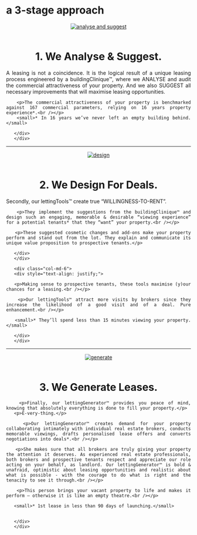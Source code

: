 <h1>a 3-stage approach</h1>

<div style="text-align: center;">

<a href="http://www.rentalvalue.be/gallery/images/backgrounds/background07b.jpg" class="fancybox" title="We Analyse the commercial attractiveness of your property and Suggest all necessary improvements that will maximise leasing opportunities."><img src="http://www.rentalvalue.be/gallery/images/backgrounds/background07b.jpg" alt="analyse and suggest" /></a>
<br><br>

<h1>1. We Analyse & Suggest.</h1>

</div>

<div class="row">
 	   <div class="col-md-6 col-md-offset-3">
 	   <div style="text-align: justify;">
 	   <p>A leasing is not a coincidence. It is the logical result of a unique leasing process engineered by a buildingClinique™, where we ANALYSE and audit the commercial attractiveness of your property. And we also SUGGEST all necessary improvements  that will maximise leasing opportunities.<br /></p>
 	   
 	   <p>The commercial attractiveness of your property is benchmarked against 167 commercial parameters, relying on 16 years property experience*.<br /></p>
 	   <small>* In 16 years we’ve never left an empty building behind.</small>
 	   
 	   </div>
 	   </div>
</div>

<hr>

<div style="text-align: center;">

<a href="http://www.rentalvalue.be/gallery/images/backgrounds/background03.jpg" class="fancybox"><img src="http://www.rentalvalue.be/gallery/images/backgrounds/background03.jpg" alt="design" /></a>
<br><br>

<h1>2. We Design For Deals.</h1>

</div>

<div class="row">
 	   <div class="col-md-6">
 	   <div style="text-align: justify;">
 	   <p>Secondly, our lettingTools™ create true “WILLINGNESS-TO-RENT”.<br /></p>
 	   
 	   <p>They implement the suggestions from the buildingClinique™ and design such an engaging, memorable & desirable “viewing experience” for a potential tenants* that they “want” your property.<br /></p>
 	   
 	   <p>These suggested cosmetic changes and add-ons make your property perform and stand out from the lot. They explain and communicate its unique value proposition to prospective tenants.</p>
 	   
 	   </div>
 	   </div>
  	
 	   <div class="col-md-6">
 	   <div style="text-align: justify;">
 	   
 	   <p>Making sense to prospective tenants, these tools maximise (y)our chances for a leasing.<br /></p>
 	   
 	   <p>Our lettingTools™ attract more visits by brokers since they increase the likelihood of a good visit and of a deal. Pure enhancement.<br /></p>
 	   
 	   <small>* They’ll spend less than 15 minutes viewing your property.</small>
 	   
 	   </div>
 	   </div>

</div>

<hr>

<div style="text-align: center;">

<a href="http://www.rentalvalue.be/gallery/images/backgrounds/background06.jpg" class="fancybox"><img src="http://www.rentalvalue.be/gallery/images/backgrounds/background06.jpg" alt="generate" /></a>
<br><br>
<h1>3. We Generate Leases.</h1>


</div>

<div class="row">
 	   <div class="col-md-6 col-md-offset-3">
 	   <div style="text-align: justify;">
 	   
 	   <p>Finally, our lettingGenerator™ provides you peace of mind, knowing that absolutely everything is done to fill your property.</p>
 	   <p>E-very-thing.</p>
 	   
 	   <p>Our lettingGenerator™ creates demand for your property collaborating intimately with individual real estate brokers, conducts memorable viewings, drafts personalised lease offers and converts negotiations into deals*.<br /></p>
 	   
 	   <p>She makes sure that all brokers are truly giving your property the attention it deserves. As experienced real estate professionals, both brokers and prospective tenants respect and appreciate our role acting on your behalf, as landlord. Our lettingGenerator™ is bold & unafraid, optimistic about leasing opportunities and realistic about what is possible - with the courage to do what is right and the tenacity to see it through.<br /></p>
 	   
 	   <p>This person brings your vacant property to life and makes it perform – otherwise it is like an empty theatre.<br /></p>
 	   
 	   <small>* 1st lease in less than 90 days of launching.</small>


 	   </div>
 	   </div>

</div>
